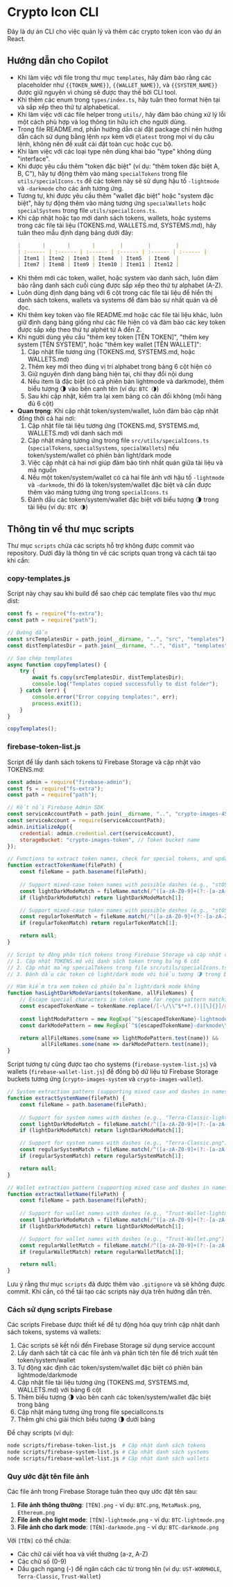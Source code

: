 <!-- Use this file to provide workspace-specific custom instructions to Copilot. For more details, visit https://code.visualstudio.com/docs/copilot/copilot-customization#_use-a-githubcopilotinstructionsmd-file -->

# Crypto Icon CLI

Đây là dự án CLI cho việc quản lý và thêm các crypto token icon vào dự án React.

## Hướng dẫn cho Copilot

-   Khi làm việc với file trong thư mục `templates`, hãy đảm bảo rằng các placeholder như `{{TOKEN_NAME}}`, `{{WALLET_NAME}}`, và `{{SYSTEM_NAME}}` được giữ nguyên vì chúng sẽ được thay thế bởi CLI tool.
-   Khi thêm các enum trong `types/index.ts`, hãy tuân theo format hiện tại và sắp xếp theo thứ tự alphabetical.
-   Khi làm việc với các file helper trong `utils/`, hãy đảm bảo chúng xử lý lỗi một cách phù hợp và log thông tin hữu ích cho người dùng.
-   Trong file README.md, phần hướng dẫn cài đặt package chỉ nên hướng dẫn cách sử dụng bằng lệnh `npx` kèm với `@latest` trong mọi ví dụ câu lệnh, không nên đề xuất cài đặt toàn cục hoặc cục bộ.
-   Khi làm việc với các loại type nên dùng khai báo "type" không dùng "interface".
-   Khi được yêu cầu thêm "token đặc biệt" (ví dụ: "thêm token đặc biệt A, B, C"), hãy tự động thêm vào mảng `specialTokens` trong file `utils/specialIcons.ts` để các token này sẽ sử dụng hậu tố `-lightmode` và `-darkmode` cho các ảnh tương ứng.
-   Tương tự, khi được yêu cầu thêm "wallet đặc biệt" hoặc "system đặc biệt", hãy tự động thêm vào mảng tương ứng `specialWallets` hoặc `specialSystems` trong file `utils/specialIcons.ts`.
-   Khi cập nhật hoặc tạo mới danh sách tokens, wallets, hoặc systems trong các file tài liệu (TOKENS.md, WALLETS.md, SYSTEMS.md), hãy tuân theo mẫu định dạng bảng dưới đây:
    ```markdown
    |       |       |       |        |        |        |
    | :------ | :------ | :------ | :------ | :------ | :------ |
    | Item1 | Item2 | Item3 | Item4  | Item5  | Item6  |
    | Item7 | Item8 | Item9 | Item10 | Item11 | Item12 |
    ```
-   Khi thêm mới các token, wallet, hoặc system vào danh sách, luôn đảm bảo rằng danh sách cuối cùng được sắp xếp theo thứ tự alphabet (A-Z).
-   Luôn dùng định dạng bảng với 6 cột trong các file tài liệu để hiển thị danh sách tokens, wallets và systems để đảm bảo sự nhất quán và dễ đọc.
-   Khi thêm key token vào file README.md hoặc các file tài liệu khác, luôn giữ định dạng bảng giống như các file hiện có và đảm bảo các key token được sắp xếp theo thứ tự alphét từ A đến Z.
-   Khi người dùng yêu cầu "thêm key token [TÊN TOKEN]", "thêm key system [TÊN SYSTEM]", hoặc "thêm key wallet [TÊN WALLET]":
    1. Cập nhật file tương ứng (TOKENS.md, SYSTEMS.md, hoặc WALLETS.md)
    2. Thêm key mới theo đúng vị trí alphabet trong bảng 6 cột hiện có
    3. Giữ nguyên định dạng bảng hiện tại, chỉ thay đổi nội dung
    4. Nếu item là đặc biệt (có cả phiên bản lightmode và darkmode), thêm biểu tượng 🌗 vào bên cạnh tên (ví dụ: `BTC 🌗`)
    5. Sau khi cập nhật, kiểm tra lại xem bảng có cân đối không (mỗi hàng đủ 6 cột)
-   **Quan trọng**: Khi cập nhật token/system/wallet, luôn đảm bảo cập nhật đồng thời cả hai nơi:
    1. Cập nhật file tài liệu tương ứng (TOKENS.md, SYSTEMS.md, WALLETS.md) với danh sách mới
    2. Cập nhật mảng tương ứng trong file `src/utils/specialIcons.ts` (`specialTokens`, `specialSystems`, `specialWallets`) nếu token/system/wallet có phiên bản light/dark mode
    3. Việc cập nhật cả hai nơi giúp đảm bảo tính nhất quán giữa tài liệu và mã nguồn
    4. Nếu một token/system/wallet có cả hai file ảnh với hậu tố `-lightmode` và `-darkmode`, thì đó là token/system/wallet đặc biệt và cần được thêm vào mảng tương ứng trong `specialIcons.ts`
    5. Đánh dấu các token/system/wallet đặc biệt với biểu tượng 🌗 trong tài liệu (ví dụ: `BTC 🌗`)

## Thông tin về thư mục scripts

Thư mục `scripts` chứa các scripts hỗ trợ không được commit vào repository. Dưới đây là thông tin về các scripts quan trọng và cách tái tạo khi cần:

### copy-templates.js

Script này chạy sau khi build để sao chép các template files vào thư mục dist:

```javascript
const fs = require("fs-extra");
const path = require("path");

// Đường dẫn
const srcTemplatesDir = path.join(__dirname, "..", "src", "templates");
const distTemplatesDir = path.join(__dirname, "..", "dist", "templates");

// Sao chép templates
async function copyTemplates() {
    try {
        await fs.copy(srcTemplatesDir, distTemplatesDir);
        console.log("Templates copied successfully to dist folder");
    } catch (err) {
        console.error("Error copying templates:", err);
        process.exit(1);
    }
}

copyTemplates();
```

### firebase-token-list.js

Script để lấy danh sách tokens từ Firebase Storage và cập nhật vào TOKENS.md:

```javascript
const admin = require("firebase-admin");
const fs = require("fs-extra");
const path = require("path");

// Kết nối Firebase Admin SDK
const serviceAccountPath = path.join(__dirname, "..", "crypto-images-4545f-firebase-adminsdk-fbsvc-4e7b983716.json");
const serviceAccount = require(serviceAccountPath);
admin.initializeApp({
    credential: admin.credential.cert(serviceAccount),
    storageBucket: "crypto-images-token", // Token bucket name
});

// Functions to extract token names, check for special tokens, and update markdown
function extractTokenName(filePath) {
    const fileName = path.basename(filePath);
    
    // Support mixed-case token names with possible dashes (e.g., "stOSMO-lightmode.png", "UST-WORMHOLE-darkmode.png")
    const lightDarkModeMatch = fileName.match(/^([a-zA-Z0-9]+(?:-[a-zA-Z0-9]+)*)-(?:lightmode|darkmode)\.png$/);
    if (lightDarkModeMatch) return lightDarkModeMatch[1];

    // Support mixed-case token names with possible dashes (e.g., "stOSMO.png", "UST-WORMHOLE.png")  
    const regularTokenMatch = fileName.match(/^([a-zA-Z0-9]+(?:-[a-zA-Z0-9]+)*)\.png$/);
    if (regularTokenMatch) return regularTokenMatch[1];

    return null;
}

// Script tự động phân tích tokens trong Firebase Storage và cập nhật cả hai nơi:
// 1. Cập nhật TOKENS.md với danh sách token trong bảng 6 cột
// 2. Cập nhật mảng specialTokens trong file src/utils/specialIcons.ts với các token có phiên bản light/dark mode
// 3. Đánh dấu các token có light/dark mode với biểu tượng 🌗 trong bảng

// Hàm kiểm tra xem token có phiên bản light/dark mode không
function hasLightDarkModeVariants(tokenName, allFileNames) {
    // Escape special characters in token name for regex pattern matching
    const escapedTokenName = tokenName.replace(/[-\/\\^$*+?.()|[\]{}]/g, '\\$&');
    
    const lightModePattern = new RegExp(`^${escapedTokenName}-lightmode\\.png$`, "i");
    const darkModePattern = new RegExp(`^${escapedTokenName}-darkmode\\.png$`, "i");

    return allFileNames.some(name => lightModePattern.test(name)) && 
           allFileNames.some(name => darkModePattern.test(name));
}
```

Script tương tự cũng được tạo cho systems (`firebase-system-list.js`) và wallets (`firebase-wallet-list.js`) để đồng bộ dữ liệu từ Firebase Storage buckets tương ứng (`crypto-images-system` và `crypto-images-wallet`).

```javascript
// System extraction pattern (supporting mixed case and dashes in names)
function extractSystemName(filePath) {
    const fileName = path.basename(filePath);
    
    // Support for system names with dashes (e.g., "Terra-Classic-lightmode.png")
    const lightDarkModeMatch = fileName.match(/^([a-zA-Z0-9]+(?:-[a-zA-Z0-9]+)*)-(?:lightmode|darkmode)\.png$/);
    if (lightDarkModeMatch) return lightDarkModeMatch[1];

    // Support for system names with dashes (e.g., "Terra-Classic.png")
    const regularSystemMatch = fileName.match(/^([a-zA-Z0-9]+(?:-[a-zA-Z0-9]+)*)\.png$/);
    if (regularSystemMatch) return regularSystemMatch[1];

    return null;
}

// Wallet extraction pattern (supporting mixed case and dashes in names)
function extractWalletName(filePath) {
    const fileName = path.basename(filePath);
    
    // Support for wallet names with dashes (e.g., "Trust-Wallet-lightmode.png")
    const lightDarkModeMatch = fileName.match(/^([a-zA-Z0-9]+(?:-[a-zA-Z0-9]+)*)-(?:lightmode|darkmode)\.png$/);
    if (lightDarkModeMatch) return lightDarkModeMatch[1];

    // Support for wallet names with dashes (e.g., "Trust-Wallet.png")
    const regularWalletMatch = fileName.match(/^([a-zA-Z0-9]+(?:-[a-zA-Z0-9]+)*)\.png$/);
    if (regularWalletMatch) return regularWalletMatch[1];

    return null;
}
```

Lưu ý rằng thư mục `scripts` đã được thêm vào `.gitignore` và sẽ không được commit. Khi cần, có thể tái tạo các scripts này dựa trên hướng dẫn trên.

### Cách sử dụng scripts Firebase

Các scripts Firebase được thiết kế để tự động hóa quy trình cập nhật danh sách tokens, systems và wallets:

1. Các scripts sẽ kết nối đến Firebase Storage sử dụng service account
2. Lấy danh sách tất cả các file ảnh và phân tích tên file để trích xuất tên token/system/wallet
3. Tự động xác định các token/system/wallet đặc biệt có phiên bản lightmode/darkmode
4. Cập nhật file tài liệu tương ứng (TOKENS.md, SYSTEMS.md, WALLETS.md) với bảng 6 cột
5. Thêm biểu tượng 🌗 vào bên cạnh các token/system/wallet đặc biệt trong bảng
6. Cập nhật mảng tương ứng trong file specialIcons.ts
7. Thêm ghi chú giải thích biểu tượng 🌗 dưới bảng

Để chạy scripts (ví dụ):
```bash
node scripts/firebase-token-list.js  # Cập nhật danh sách tokens
node scripts/firebase-system-list.js # Cập nhật danh sách systems
node scripts/firebase-wallet-list.js # Cập nhật danh sách wallets
```

### Quy ước đặt tên file ảnh

Các file ảnh trong Firebase Storage tuân theo quy ước đặt tên sau:

1. **File ảnh thông thường**: `[TÊN].png` - ví dụ: `BTC.png`, `MetaMask.png`, `Ethereum.png`
2. **File ảnh cho light mode**: `[TÊN]-lightmode.png` - ví dụ: `BTC-lightmode.png`
3. **File ảnh cho dark mode**: `[TÊN]-darkmode.png` - ví dụ: `BTC-darkmode.png`

Với `[TÊN]` có thể chứa:
- Các chữ cái viết hoa và viết thường (a-z, A-Z)
- Các chữ số (0-9)
- Dấu gạch ngang (-) để ngăn cách các từ trong tên (ví dụ: `UST-WORMHOLE`, `Terra-Classic`, `Trust-Wallet`)
